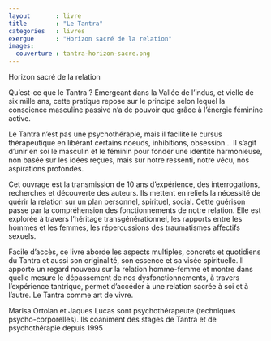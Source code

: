 ```yaml
---
layout       : livre
title        : "Le Tantra"
categories   : livres
exergue      : "Horizon sacré de la relation"
images:
  couverture : tantra-horizon-sacre.png
---
```


Horizon sacré de la relation

<!-- ![couverture](../../../../images-livres/tantra-horizon-sacre.png) -->

Qu’est-ce que le Tantra ? Émergeant dans la Vallée de l’indus, et vielle de six mille ans, cette pratique repose sur le principe selon lequel la conscience masculine passive n’a de pouvoir que grâce à l’énergie féminine active.

Le Tantra n’est pas une psychothérapie, mais il facilite le cursus thérapeutique en libérant certains noeuds, inhibitions, obsession... Il s’agit d’unir en soi le masculin et le féminin pour fonder une identité harmonieuse, non basée sur les idées reçues, mais sur notre ressenti, notre vécu, nos aspirations profondes.

Cet ouvrage est la transmission de 10 ans d’expérience, des interrogations, recherches et découverte des auteurs. Ils mettent en reliefs la nécessité de quérir la relation sur un plan personnel, spirituel, social. Cette guérison passe par la compréhension des fonctionnements de notre relation. Elle est explorée à travers l’héritage transgénérationnel, les rapports entre les hommes et les femmes, les répercussions des traumatismes affectifs sexuels.

Facile d’accès, ce livre aborde les aspects multiples, concrets et quotidiens du Tantra et aussi son originalité, son essence et sa visée spirituelle. Il apporte un regard nouveau sur la relation homme-femme et montre dans quelle mesure le dépassement de nos dysfonctionnements, à travers l’expérience tantrique, permet d’accéder à une relation sacrée à soi et à l’autre.
Le Tantra comme art de vivre.

Marisa Ortolan et Jaques Lucas sont psychothérapeute (techniques psycho-corporelles). Ils coaniment des stages de Tantra et de psychothérapie depuis 1995
